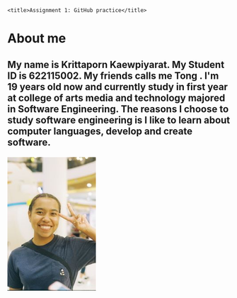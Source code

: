 <!DOCTYPE html>
<html>

<head>
    <meta charset="utf-8" />
    <link rel="stylesheet" href="style.css" />
  
    <title>Assignment 1: GitHub practice</title>
</head>

<body>
    <h1>About me</h1>
    <div>
        <h2>
            <p> My name is Krittaporn Kaewpiyarat. My Student ID is 622115002. My friends calls me Tong . I'm 19 years old now 
                and currently study in first year at college of arts media and technology majored in Software Engineering.
                The reasons I choose to study software engineering is I like to learn about computer languages,  develop and create software.
        </h2>
        </p>
        <img src = "LINE_P20191122_22494925.jpg" >
    </div>
</body>

</html>
